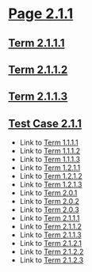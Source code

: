 # [Page 2.1.1](#page-211)

## [Term 2.1.1.1](#term-2111)

## [Term 2.1.1.2](#term-2112)

## [Term 2.1.1.3](#term-2113)

## [Test Case 2.1.1](#test-case-211)

*   Link to [Term 1.1.1.1](http://my.org/chapter-1/KEY-1/page-1-1-1.md#term-1111)
*   Link to [Term 1.1.1.2](http://my.org/chapter-1/KEY-1/page-1-1-1.md#term-1112)
*   Link to [Term 1.1.1.3](http://my.org/chapter-1/KEY-1/page-1-1-1.md#term-1113)
*   Link to [Term 1.2.1.1](http://my.org/chapter-1/KEY-1/page-1-2-1.md#term-1211)
*   Link to [Term 1.2.1.2](http://my.org/chapter-1/KEY-1/page-1-2-1.md#term-1212)
*   Link to [Term 1.2.1.3](http://my.org/chapter-1/KEY-1/page-1-2-1.md#term-1213)
*   Link to [Term 2.0.1](http://my.org/chapter-2/page-2-0.md#term-201)
*   Link to [Term 2.0.2](http://my.org/chapter-2/page-2-0.md#term-202)
*   Link to [Term 2.0.3](http://my.org/chapter-2/page-2-0.md#term-203)
*   Link to [Term 2.1.1.1](http://my.org/chapter-2/KEY-2/page-2-1-1.md#term-2111)
*   Link to [Term 2.1.1.2](http://my.org/chapter-2/KEY-2/page-2-1-1.md#term-2112)
*   Link to [Term 2.1.1.3](http://my.org/chapter-2/KEY-2/page-2-1-1.md#term-2113)
*   Link to [Term 2.1.2.1](http://my.org/chapter-2/KEY-2/page-2-1-2.md#term-2121)
*   Link to [Term 2.1.2.2](http://my.org/chapter-2/KEY-2/page-2-1-2.md#term-2122)
*   Link to [Term 2.1.2.3](http://my.org/chapter-2/KEY-2/page-2-1-2.md#term-2123)
